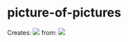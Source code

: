 # picture-of-pictures
Creates: ![](http://i.imgur.com/Uu8X3jT.jpg)
from: ![](http://i.imgur.com/g4lb8jR.jpg)
